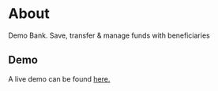 # About
Demo Bank. Save, transfer & manage funds with beneficiaries

## Demo
A live demo can be found [here.](https://illusion.damilare-idowu.com/)
